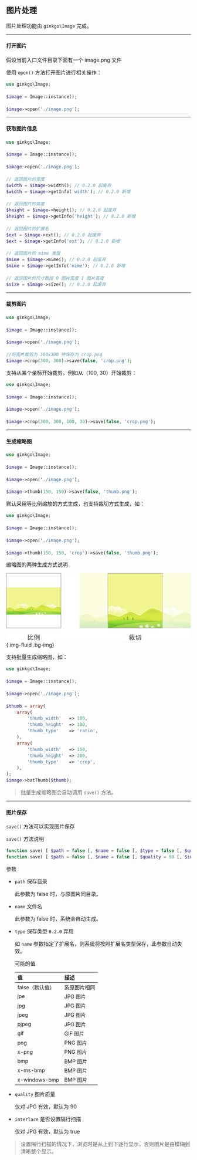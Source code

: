 ## 图片处理

图片处理功能由 `ginkgo\Image` 完成。

----------

#### 打开图片

假设当前入口文件目录下面有一个 image.png 文件

使用 `open()` 方法打开图片进行相关操作：

``` php
use ginkgo\Image;

$image = Image::instance();

$image->open('./image.png');
```

----------

#### 获取图片信息

``` php
use ginkgo\Image;

$image = Image::instance();

$image->open('./image.png');

// 返回图片的宽度
$width = $image->width(); // 0.2.0 起废弃
$width = $image->getInfo('width'); // 0.2.0 新增

// 返回图片的高度
$height = $image->height(); // 0.2.0 起废弃
$height = $image->getInfo('height'); // 0.2.0 新增

// 返回图片的扩展名
$ext = $image->ext(); // 0.2.0 起废弃
$ext = $image->getInfo('ext'); // 0.2.0 新增

// 返回图片的 mime 类型
$mime = $image->mime(); // 0.2.0 起废弃
$mime = $image->getInfo('mime'); // 0.2.0 新增

// 返回图片的尺寸数组 0 图片宽度 1 图片高度
$size = $image->size(); // 0.2.0 起废弃
```

----------

#### 裁剪图片

``` php
use ginkgo\Image;

$image = Image::instance();

$image->open('./image.png');

//将图片裁剪为 300x300 并保存为 crop.png
$image->crop(300, 300)->save(false, 'crop.png');
```

支持从某个坐标开始裁剪，例如从（100, 30）开始裁剪：

``` php
use ginkgo\Image;

$image = Image::instance();

$image->open('./image.png');

$image->crop(300, 300, 100, 30)->save(false, 'crop.png');
```

----------

#### 生成缩略图

``` php
use ginkgo\Image;

$image = Image::instance();

$image->open('./image.png');

$image->thumb(150, 150)->save(false, 'thumb.png');
```

默认采用等比例缩放的方式生成，也支持裁切方式生成，如：

``` php
use ginkgo\Image;

$image = Image::instance();

$image->open('./image.png');

$image->thumb(150, 150, 'crop')->save(false, 'thumb.png');
```

缩略图的两种生成方式说明

![缩略图的两种生成方式说明](thumb.jpg){.img-fluid .bg-img}

支持批量生成缩略图，如：

``` php
use ginkgo\Image;

$image = Image::instance();

$image->open('./image.png');

$thumb = array(
    array(
        'thumb_width'   => 100,
        'thumb_height'  => 100,
        'thumb_type'    => 'ratio',
    ),
    array(
        'thumb_width'   => 150,
        'thumb_height'  => 200,
        'thumb_type'    => 'crop',
    ),
);
$image->batThumb($thumb);
```

> 批量生成缩略图会自动调用 `save()` 方法。

----------

#### 图片保存

`save()` 方法可以实现图片保存

`save()` 方法说明

``` php
function save( [ $path = false [, $name = false [, $type = false [, $quality = 90 [, $interlace = true ]]]]] ) // 0.2.0 前
function save( [ $path = false [, $name = false [, $quality = 90 [, $interlace = true ]]]] ) // 0.2.0 及以后
```


参数

* `path` 保存目录

    此参数为 false 时，与原图片同目录。

* `name` 文件名

    此参数为 false 时，系统会自动生成。

* `type` 保存类型 `0.2.0` 弃用

    如 `name` 参数指定了扩展名，则系统将按照扩展名类型保存，此参数自动失效。

    可能的值

    | 值 | 描述 |
    | - | - |
    | false（默认值） | 系原图片相同 |
    | jpe | JPG 图片 |
    | jpg | JPG 图片 |
    | jpeg | JPG 图片 |
    | pjpeg | JPG 图片 |
    | gif | GIF 图片 |
    | png | PNG 图片 |
    | x-png | PNG 图片 |
    | bmp | BMP 图片 |
    | x-ms-bmp | BMP 图片 |
    | x-windows-bmp | BMP 图片 |


* `quality` 图片质量

    仅对 JPG 有效，默认为 90

* `interlace` 是否设置隔行扫描

    仅对 JPG 有效，默认为 true

> 设置隔行扫描的情况下，浏览时是从上到下逐行显示，否则图片是由模糊到清晰整个显示。
